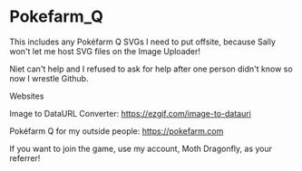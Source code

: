 # Pokefarm_Q
This includes any Pokéfarm Q SVGs I need to put offsite, because Sally won't let me host SVG files on the Image Uploader! 

Niet can't help and I refused to ask for help after one person didn't know so now I wrestle Github.

Websites

Image to DataURL Converter: https://ezgif.com/image-to-datauri

Pokéfarm Q for my outside people: https://pokefarm.com

If you want to join the game, use my account, Moth Dragonfly, as your referrer!

